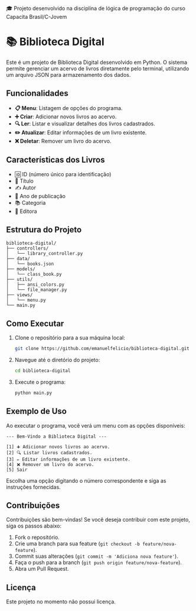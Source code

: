 
🎓 Projeto desenvolvido na disciplina de lógica de programação do curso Capacita Brasil/C-Jovem

# 📚 Biblioteca Digital

Este é um projeto de Biblioteca Digital desenvolvido em Python. O sistema permite gerenciar um acervo de livros diretamente pelo terminal, utilizando um arquivo JSON para armazenamento dos dados. 


## Funcionalidades

- **📋 Menu**: Listagem de opções do programa.
- **➕ Criar**: Adicionar novos livros ao acervo.
- **🔍 Ler**: Listar e visualizar detalhes dos livros cadastrados.
- **✏️ Atualizar**: Editar informações de um livro existente.
- **❌ Deletar**: Remover um livro do acervo.

## Características dos Livros

- 🆔 ID (número único para identificação)
- 📘 Título
- ✍️ Autor
- 📅 Ano de publicação
- 📚 Categoria
- 🏢 Editora

## Estrutura do Projeto

```
biblioteca-digital/
├── controllers/
│   └── library_controller.py
├── data/
│   └── books.json
├── models/
│   └── class_book.py
├── utils/
│   ├── ansi_colors.py
│   └── file_manager.py
├── views/
│   └── menu.py
└── main.py
```

## Como Executar

1. Clone o repositório para a sua máquina local:
    ```sh
    git clone https://github.com/emanuelfelicio/biblioteca-digital.git
    ```

2. Navegue até o diretório do projeto:
    ```sh
    cd biblioteca-digital
    ```

3. Execute o programa:
    ```sh
    python main.py
    ```

## Exemplo de Uso

Ao executar o programa, você verá um menu com as opções disponíveis:

```
--- Bem-Vindo a Biblioteca Digital ---

[1] ➕ Adicionar novos livros ao acervo.
[2] 🔍 Listar livros cadastrados.
[3] ✏️ Editar informações de um livro existente.
[4] ❌ Remover um livro do acervo.
[5] Sair
```

Escolha uma opção digitando o número correspondente e siga as instruções fornecidas.

## Contribuições

Contribuições são bem-vindas! Se você deseja contribuir com este projeto, siga os passos abaixo:

1. Fork o repositório.
2. Crie uma branch para sua feature (`git checkout -b feature/nova-feature`).
3. Commit suas alterações (`git commit -m 'Adiciona nova feature'`).
4. Faça o push para a branch (`git push origin feature/nova-feature`).
5. Abra um Pull Request.

## Licença

Este projeto no momento não possui licença.

